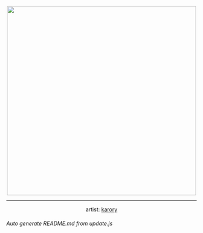 
<p align="center">
  <img width="500" src="https://nekos.best/api/v2/neko/0107.png">
  <hr/>
  <center>
    artist: <a href="https://yande.re/post/show/705365">karory</a>
  </center>
</p>


###### Auto generate README.md from update.js

